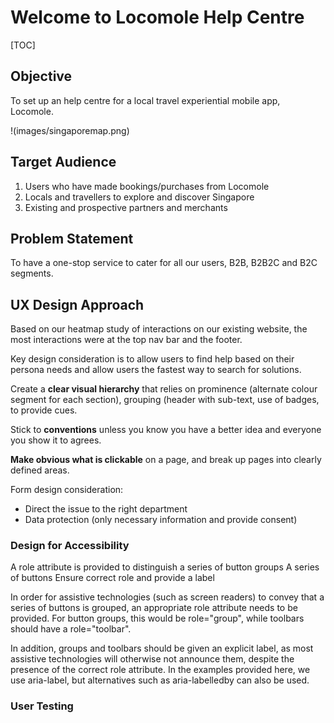# Welcome to Locomole Help Centre

[TOC]

<!-- @import "[TOC]" {cmd="toc" depthFrom=1 depthTo=6 orderedList=false} -->

## **Objective**

To set up an help centre for a local travel experiential mobile app, Locomole. 

!(images/singaporemap.png)

## **Target Audience**

1. Users who have made bookings/purchases from Locomole
2. Locals and travellers to explore and discover Singapore
3. Existing and prospective partners and merchants 

## **Problem Statement**

To have a one-stop service to cater for all our users, B2B, B2B2C and B2C segments. 

## **UX Design Approach**
Based on our heatmap study of interactions on our existing website, the most interactions were at the top nav bar and the footer. 

Key design consideration is to allow users to find help based on their persona needs and allow users the fastest way to search for solutions. 

Create a **clear visual hierarchy** that relies on prominence (alternate colour segment for each section), grouping (header with sub-text, use of badges, to provide cues.

Stick to **conventions** unless you know you have a better idea and everyone you show it to agrees.

**Make obvious what is clickable** on a page, and break up pages into clearly defined areas.

Form design consideration:
- Direct the issue to the right department
- Data protection (only necessary information and provide consent)



### **Design for Accessibility**

A role attribute is provided to distinguish a series of button groups A series of buttons Ensure correct role and provide a label

In order for assistive technologies (such as screen readers) to convey that a series of buttons is grouped, an appropriate role attribute needs to be provided. For button groups, this would be role="group", while toolbars should have a role="toolbar".

In addition, groups and toolbars should be given an explicit label, as most assistive technologies will otherwise not announce them, despite the presence of the correct role attribute. In the examples provided here, we use aria-label, but alternatives such as aria-labelledby can also be used.



### **User Testing**
